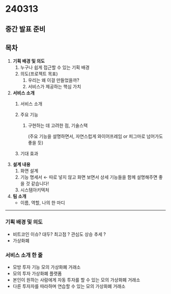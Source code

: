 # 240313

## 중간 발표 준비

## 목차

1. **기획 배경 및 의도**
    1. 누구나 쉽게 접근할 수 있는 기획 배경
    2. 의도(프로젝트 목표)
        1. 우리는 왜 이걸 만들었을까?
        2. 서비스가 제공하는 핵심 가치
2. **서비스 소개**
    1. 서비스 소개
    2. 주요 기능
        1. 구현하는 데 고려한 점, 기술스택
            
            (주요 기능을 설명하면서, 자연스럽게 와이어프레임 or 피그마로 넘어가도 좋을 듯)
            
    3. 기대 효과
3. **설계 내용**
    1. 화면 설계
    2. 기능 명세서 ← 따로 넣지 않고 화면 보면서 상세 기능들을 함께 설명해주면 좋을 것 같습니다!
    3. 시스템아키텍처
4. **팀 소개**
    - 이름, 역할, 나의 한 마디

---

### **기획 배경 및 의도**

- 비트코인 이슈? 대두? 최고점 ? 관심도 상승 추세 ?
- 가상화폐
    
### 서비스 소개 한 줄

- 모방 투자 기능 모의 가상화폐 거래소
- 모의 투자 가상화폐 플랫폼
- 본인이 원하는 사람에게 자동 투자를 할 수 있는 모의 가상화폐 거래소
- 다른 투자자를 따라하며 연습할 수 있는 모의 가상화폐 거래소
